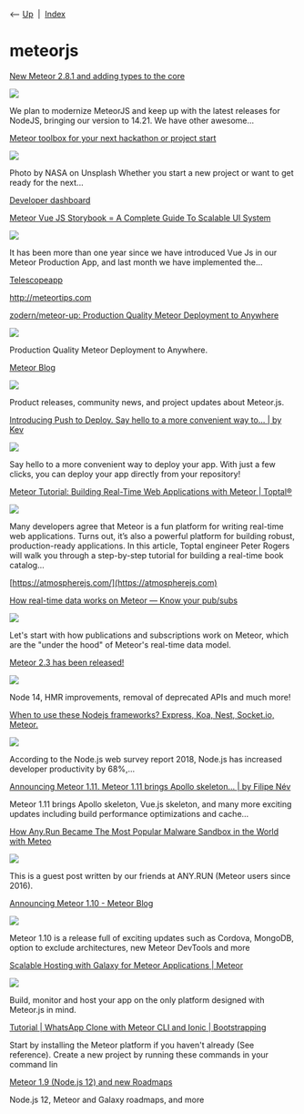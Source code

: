 <div class="nav">

⟵ [Up](index.html)  \|  [Index](index.html)

</div>

# meteorjs

<div class="cards">

<div class="card">

<div class="card-title">

[New Meteor 2.8.1 and adding types to the
core](https://blog.meteor.com/new-meteor-2-8-1-and-adding-types-to-the-core-8a6ee56f0141)

</div>

<div class="card-image">

[![](https://miro.medium.com/v2/resize:fit:1200/1*5MQq7PwS2InX2jdDBV_Kpg.png)](https://blog.meteor.com/new-meteor-2-8-1-and-adding-types-to-the-core-8a6ee56f0141)

</div>

We plan to modernize MeteorJS and keep up with the latest releases for
NodeJS, bringing our version to 14.21. We have other awesome…

</div>

<div class="card">

<div class="card-title">

[Meteor toolbox for your next hackathon or project
start](https://dev.to/jankapunkt/meteor-toolbox-for-your-next-hackathon-or-project-start-1ino)

</div>

<div class="card-image">

[![](https://media.dev.to/dynamic/image/width=1000,height=500,fit=cover,gravity=auto,format=auto/https%3A%2F%2Fdev-to-uploads.s3.amazonaws.com%2Fuploads%2Farticles%2Feaxl36vdkhison9vskaa.jpg)](https://dev.to/jankapunkt/meteor-toolbox-for-your-next-hackathon-or-project-start-1ino)

</div>

Photo by NASA on Unsplash Whether you start a new project or want to get
ready for the next...

</div>

<div class="card">

<div class="card-title">

[Developer dashboard](https://cloud.meteor.com)

</div>

</div>

<div class="card">

<div class="card-title">

[Meteor Vue JS Storybook = A Complete Guide To Scalable UI
System](https://blog.meteor.com/meteor-vue-js-storybook-a-complete-guide-to-scalable-ui-system-eee99647531a)

</div>

<div class="card-image">

[![](https://miro.medium.com/v2/resize:fit:1200/1*P9eeiv9w2mftTuzxb8MFtQ.png)](https://blog.meteor.com/meteor-vue-js-storybook-a-complete-guide-to-scalable-ui-system-eee99647531a)

</div>

It has been more than one year since we have introduced Vue Js in our
Meteor Production App, and last month we have implemented the…

</div>

<div class="card">

<div class="card-title">

[Telescopeapp](http://www.telescopeapp.org)

</div>

</div>

<div class="card">

<div class="card-title">

<http://meteortips.com>

</div>

</div>

<div class="card">

<div class="card-title">

[zodern/meteor-up: Production Quality Meteor Deployment to
Anywhere](https://github.com/zodern/meteor-up)

</div>

<div class="card-image">

[![](https://opengraph.githubassets.com/fa9aee656b25ae2998f930c94c0452cf579362b92c1b3661cf6d3b3697ce6421/zodern/meteor-up)](https://github.com/zodern/meteor-up)

</div>

Production Quality Meteor Deployment to Anywhere.

</div>

<div class="card">

<div class="card-title">

[Meteor Blog](https://blog.meteor.com)

</div>

<div class="card-image">

[![](https://cdn-images-1.medium.com/max/1200/1*FdeBErU2RfeGE51lT0XXfw.png)](https://blog.meteor.com)

</div>

Product releases, community news, and project updates about Meteor.js.

</div>

<div class="card">

<div class="card-title">

[Introducing Push to Deploy. Say hello to a more convenient way to… \|
by Kev](https://blog.meteor.com/introducing-push-to-deploy-6ea464ee5f33)

</div>

<div class="card-image">

[![](https://miro.medium.com/v2/resize:fit:1200/1*oxN3kjRh0JFwAd83Xa9epw.png)](https://blog.meteor.com/introducing-push-to-deploy-6ea464ee5f33)

</div>

Say hello to a more convenient way to deploy your app. With just a few
clicks, you can deploy your app directly from your repository!

</div>

<div class="card">

<div class="card-title">

[Meteor Tutorial: Building Real-Time Web Applications with Meteor \|
Toptal®](https://www.toptal.com/meteor/building-real-time-web-applications-with-meteor)

</div>

<div class="card-image">

[![](https://bs-uploads.toptal.io/blackfish-uploads/components/open_graph_image/8959455/og_image/optimized/default-social-2-f62a113d847ba924073a764c9212b59a.png)](https://www.toptal.com/meteor/building-real-time-web-applications-with-meteor)

</div>

Many developers agree that Meteor is a fun platform for writing
real-time web applications. Turns out, it’s also a powerful platform for
building robust, production-ready applications. In this article, Toptal
engineer Peter Rogers will walk you through a step-by-step tutorial for
building a real-time book catalog...

</div>

<div class="card">

<div class="card-title">

[https://atmospherejs.com/](https://atmospherejs.com)

</div>

</div>

<div class="card">

<div class="card-title">

[How real-time data works on Meteor — Know your
pub/subs](https://blog.meteor.com/how-real-time-data-works-on-meteor-know-your-pub-subs-86620c7dccfa)

</div>

<div class="card-image">

[![](https://miro.medium.com/v2/resize:fit:1200/1*xXE_mwwSsk9gZ6wtTM2F9g.jpeg)](https://blog.meteor.com/how-real-time-data-works-on-meteor-know-your-pub-subs-86620c7dccfa)

</div>

Let's start with how publications and subscriptions work on Meteor,
which are the "under the hood" of Meteor's real-time data model.

</div>

<div class="card">

<div class="card-title">

[Meteor 2.3 has been
released!](https://blog.meteor.com/meteor-2-3-has-been-released-f9971464ed1e)

</div>

<div class="card-image">

[![](https://miro.medium.com/v2/resize:fit:1200/1*KZJia42_r4MBXEaWnpY1JA.png)](https://blog.meteor.com/meteor-2-3-has-been-released-f9971464ed1e)

</div>

Node 14, HMR improvements, removal of deprecated APIs and much more!

</div>

<div class="card">

<div class="card-title">

[When to use these Nodejs frameworks? Express, Koa, Nest, Socket.io,
Meteor.](https://dev.to/tejaskaneriya/when-to-use-these-nodejs-frameworks-express-koa-nest-socket-io-meteor-js-3p63)

</div>

<div class="card-image">

[![](https://dev-to-uploads.s3.amazonaws.com/uploads/articles/3otvb2z646ytpt1hl2rv.jpg)](https://dev.to/tejaskaneriya/when-to-use-these-nodejs-frameworks-express-koa-nest-socket-io-meteor-js-3p63)

</div>

According to the Node.js web survey report 2018, Node.js has increased
developer productivity by 68%,...

</div>

<div class="card">

<div class="card-title">

[Announcing Meteor 1.11. Meteor 1.11 brings Apollo skeleton… \| by
Filipe Név](https://blog.meteor.com/announcing-meteor-1-11-a4af1c5cc689)

</div>

Meteor 1.11 brings Apollo skeleton, Vue.js skeleton, and many more
exciting updates including build performance optimizations and cache…

</div>

<div class="card">

<div class="card-title">

[How Any.Run Became The Most Popular Malware Sandbox in the World with
Meteo](https://blog.meteor.com/how-any-run-became-the-most-popular-malware-sandbox-in-the-world-with-meteor-js-e7aeb5ac29e1?source=rss----a9bcaf865278---4)

</div>

<div class="card-image">

[![](https://miro.medium.com/v2/resize:fit:1200/1*OXYwNvRFBUiXgT1QjZmyOQ.png)](https://blog.meteor.com/how-any-run-became-the-most-popular-malware-sandbox-in-the-world-with-meteor-js-e7aeb5ac29e1?source=rss----a9bcaf865278---4)

</div>

This is a guest post written by our friends at ANY.RUN (Meteor users
since 2016).

</div>

<div class="card">

<div class="card-title">

[Announcing Meteor 1.10 - Meteor
Blog](https://blog.meteor.com/announcing-meteor-1-10-c2419914b527)

</div>

<div class="card-image">

[![](https://miro.medium.com/v2/resize:fit:1200/1*Zy1N5e66sYSI7-7yV5Ixiw.png)](https://blog.meteor.com/announcing-meteor-1-10-c2419914b527)

</div>

Meteor 1.10 is a release full of exciting updates such as Cordova,
MongoDB, option to exclude architectures, new Meteor DevTools and more

</div>

<div class="card">

<div class="card-title">

[Scalable Hosting with Galaxy for Meteor Applications \|
Meteor](https://www.meteor.com/hosting#pricing)

</div>

<div class="card-image">

[![](https://dmtgy0px4zdqn.cloudfront.net/images/galaxy.png)](https://www.meteor.com/hosting#pricing)

</div>

Build, monitor and host your app on the only platform designed with
Meteor.js in mind.

</div>

<div class="card">

<div class="card-title">

[Tutorial \| WhatsApp Clone with Meteor CLI and Ionic \|
Bootstrapping](https://angular-meteor.com/tutorials/whatsapp/meteor/bootstrapping)

</div>

Start by installing the Meteor platform if you haven't already (See
reference). Create a new project by running these commands in your
command lin

</div>

<div class="card">

<div class="card-title">

[Meteor 1.9 (Node.js 12) and new
Roadmaps](https://blog.meteor.com/meteor-1-9-node-js-12-and-new-roadmaps-cb993277d444?source=rss----a9bcaf865278---4)

</div>

Node.js 12, Meteor and Galaxy roadmaps, and more

</div>

</div>
